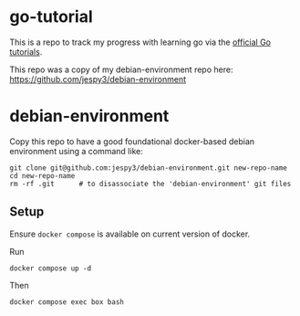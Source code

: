 # go-tutorial
This is a repo to track my progress with learning go via the [official Go tutorials](https://go.dev/doc/tutorial/).

This repo was a copy of my debian-environment repo here: https://github.com/jespy3/debian-environment


# debian-environment

Copy this repo to have a good foundational docker-based debian environment using a command like:
```
git clone git@github.com:jespy3/debian-environment.git new-repo-name
cd new-repo-name
rm -rf .git      # to disassociate the 'debian-environment' git files
```

## Setup

Ensure `docker compose` is available on current version of docker.

Run
```
docker compose up -d
```

Then
```
docker compose exec box bash
```

